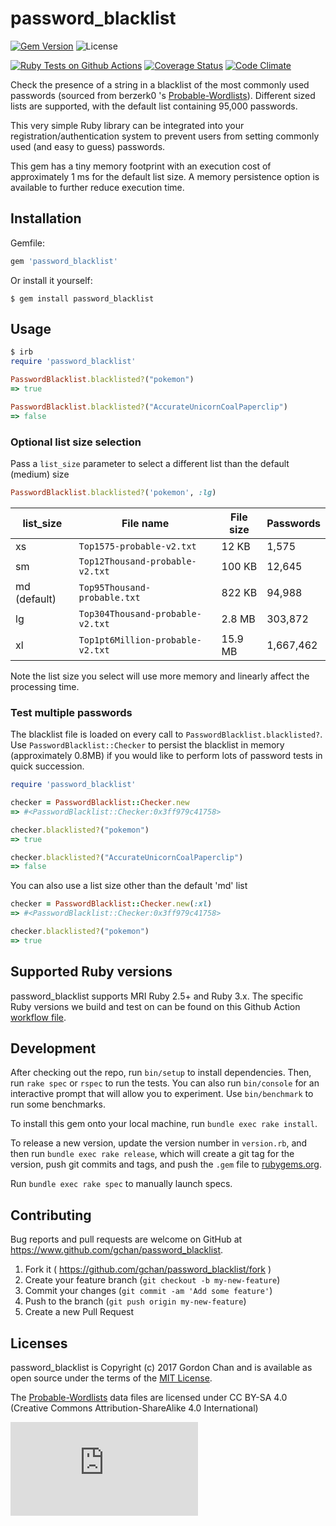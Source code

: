 # password_blacklist
[![Gem Version](https://badge.fury.io/rb/password_blacklist.svg)](http://badge.fury.io/rb/password_blacklist) ![License](https://img.shields.io/badge/license-MIT-blue.svg)

[![Ruby Tests on Github Actions](https://github.com/gchan/password_blacklist/actions/workflows/ruby.yml/badge.svg)](https://github.com/gchan/password_blacklist/actions/workflows/ruby.yml) [![Coverage Status](https://coveralls.io/repos/github/gchan/password_blacklist/badge.svg?branch=main)](https://coveralls.io/github/gchan/password_blacklist?branch=main) [![Code Climate](https://codeclimate.com/github/gchan/password_blacklist/badges/gpa.svg)](https://codeclimate.com/github/gchan/password_blacklist)

Check the presence of a string in a blacklist of the most commonly used passwords (sourced from berzerk0
's [Probable-Wordlists](https://github.com/berzerk0/Probable-Wordlists)). Different sized lists are
supported, with the default list containing 95,000 passwords.

This very simple Ruby library can be integrated into your registration/authentication system to prevent users from setting commonly used (and easy to guess) passwords.

This gem has a tiny memory footprint with an execution cost of approximately 1 ms for the default list size. A memory persistence option is available to further reduce execution time.

## Installation

Gemfile:

```ruby
gem 'password_blacklist'
```

Or install it yourself:

    $ gem install password_blacklist

## Usage

```ruby
$ irb
require 'password_blacklist'

PasswordBlacklist.blacklisted?("pokemon")
=> true

PasswordBlacklist.blacklisted?("AccurateUnicornCoalPaperclip")
=> false
```
### Optional list size selection

Pass a `list_size` parameter to select a different list than the default (medium) size

```ruby
PasswordBlacklist.blacklisted?('pokemon', :lg)
```

| list_size    | File name                        | File size | Passwords
| ----         | ----                             | ----      | ----
| xs           | `Top1575-probable-v2.txt`        | 12 KB     | 1,575
| sm           | `Top12Thousand-probable-v2.txt`  | 100 KB    | 12,645
| md (default) | `Top95Thousand-probable.txt`     | 822 KB    | 94,988
| lg           | `Top304Thousand-probable-v2.txt` | 2.8 MB    | 303,872
| xl           | `Top1pt6Million-probable-v2.txt` | 15.9 MB   | 1,667,462

Note the list size you select will use more memory and linearly affect
the processing time.

### Test multiple passwords

The blacklist file is loaded on every call to `PasswordBlacklist.blacklisted?`. Use `PasswordBlacklist::Checker` to persist the blacklist in memory (approximately 0.8MB) if you would like to perform lots of password tests in quick succession.

```ruby
require 'password_blacklist'

checker = PasswordBlacklist::Checker.new
=> #<PasswordBlacklist::Checker:0x3ff979c41758>

checker.blacklisted?("pokemon")
=> true

checker.blacklisted?("AccurateUnicornCoalPaperclip")
=> false
```

You can also use a list size other than the default 'md' list

```ruby
checker = PasswordBlacklist::Checker.new(:xl)
=> #<PasswordBlacklist::Checker:0x3ff979c41758>

checker.blacklisted?("pokemon")
=> true
```

## Supported Ruby versions

password_blacklist supports MRI Ruby 2.5+ and Ruby 3.x. The specific Ruby versions we build and test on can be found on this Github Action [workflow file](https://github.com/gchan/password_blacklist/blob/main/.github/workflow/ruby.yml).

## Development

After checking out the repo, run `bin/setup` to install dependencies. Then, run `rake spec` or `rspec` to run the tests. You can also run `bin/console` for an interactive prompt that will allow you to experiment. Use `bin/benchmark` to run some benchmarks.

To install this gem onto your local machine, run `bundle exec rake install`.

To release a new version, update the version number in `version.rb`, and then run `bundle exec rake release`, which will create a git tag for the version, push git commits and tags, and push the `.gem` file to [rubygems.org](https://rubygems.org).

Run `bundle exec rake spec` to manually launch specs.

## Contributing

Bug reports and pull requests are welcome on GitHub at https://www.github.com/gchan/password_blacklist.

1. Fork it ( https://github.com/gchan/password_blacklist/fork )
2. Create your feature branch (`git checkout -b my-new-feature`)
3. Commit your changes (`git commit -am 'Add some feature'`)
4. Push to the branch (`git push origin my-new-feature`)
5. Create a new Pull Request

## Licenses

password_blacklist is Copyright (c) 2017 Gordon Chan and is available as open source under the terms of the [MIT License](http://opensource.org/licenses/MIT).

The [Probable-Wordlists](https://github.com/berzerk0/Probable-Wordlists) data files are licensed under CC BY-SA 4.0 (Creative Commons Attribution-ShareAlike 4.0 International)

[![Analytics](https://ga-beacon.appspot.com/UA-70790190-2/password_blacklist/README.md?flat)](https://github.com/igrigorik/ga-beacon)
